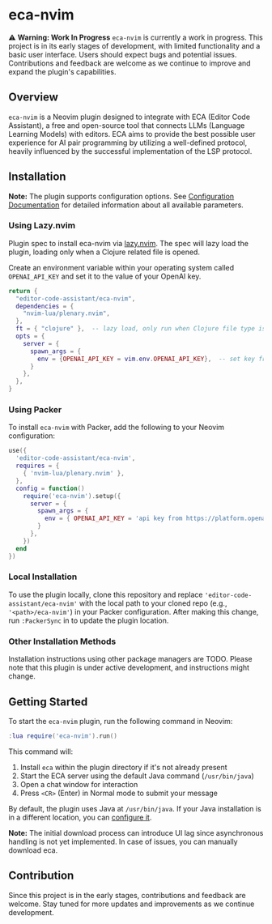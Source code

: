 # eca-nvim

:warning: **Warning: Work In Progress**
`eca-nvim` is currently a work in progress. This project is in its early stages of development, with limited functionality and a basic user interface. Users should expect bugs and potential issues. Contributions and feedback are welcome as we continue to improve and expand the plugin's capabilities.

## Overview

`eca-nvim` is a Neovim plugin designed to integrate with ECA (Editor Code Assistant), a free and open-source tool that connects LLMs (Language Learning Models) with editors. ECA aims to provide the best possible user experience for AI pair programming by utilizing a well-defined protocol, heavily influenced by the successful implementation of the LSP protocol.

## Installation

**Note:** The plugin supports configuration options. See [Configuration Documentation](docs/configuration.md) for detailed information about all available parameters.

### Using Lazy.nvim

Plugin spec to install eca-nvim via [lazy.nvim](https://github.com/folke/lazy.nvim). The spec will lazy load the plugin, loading only when a Clojure related file is opened.

Create an environment variable within your operating system called `OPENAI_API_KEY` and set it to the value of your OpenAI key.

```lua
return {
  "editor-code-assistant/eca-nvim",
  dependencies = {
    "nvim-lua/plenary.nvim",
  },
  ft = { "clojure" },  -- lazy load, only run when Clojure file type is opened
  opts = {
    server = {
      spawn_args = {
        env = {OPENAI_API_KEY = vim.env.OPENAI_API_KEY},  -- set key from OS Env Var of same name
      }
    },
  },
}
```

### Using Packer

To install `eca-nvim` with Packer, add the following to your Neovim configuration:

```lua
use({
  'editor-code-assistant/eca-nvim',
  requires = {
    { 'nvim-lua/plenary.nvim' },
  },
  config = function()
    require('eca-nvim').setup({
      server = {
        spawn_args = {
          env = { OPENAI_API_KEY = 'api key from https://platform.openai.com/settings/organization/api-keys' }
        }
      },
    })
  end
})
```

### Local Installation

 To use the plugin locally, clone this repository and replace `'editor-code-assistant/eca-nvim'` with the local path to your cloned repo (e.g., `'<path>/eca-nvim'`) in your Packer configuration. After making this change, run `:PackerSync` in to update the plugin location.

### Other Installation Methods

Installation instructions using other package managers are TODO. Please note that this plugin is under active development, and instructions might change.

## Getting Started

To start the `eca-nvim` plugin, run the following command in Neovim:

```lua
:lua require('eca-nvim').run()
```

This command will:
1. Install `eca` within the plugin directory if it's not already present
2. Start the ECA server using the default Java command (`/usr/bin/java`)
3. Open a chat window for interaction
4. Press `<CR>` (Enter) in Normal mode to submit your message

By default, the plugin uses Java at `/usr/bin/java`. If your Java installation is in a different location, you can [configure it](docs/configuration.md).

**Note:** The initial download process can introduce UI lag since asynchronous handling is not yet implemented. In case of issues, you can manually download eca.

## Contribution

Since this project is in the early stages, contributions and feedback are welcome. Stay tuned for more updates and improvements as we continue development.
